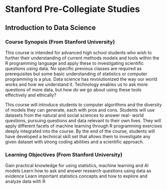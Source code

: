 # Stanford Pre-Collegiate Studies
## Introduction to Data Science

### Course Synopsis (From Stanford University)
This course is intended for advanced high school students who wish to further their understanding of current methods models and tools within the R programming language and apply these to investigating scientific questions using data. No specific previous classes are required as prerequisites but some basic understanding of statistics or computer programming is a plus. Data science has revolutionized the way our world works and how we understand it. Technology enables us to ask more questions of more data, but how do we go about using these tools effectively and ethically?

This course will introduce students to computer algorithms and the diversity of models they can generate, each with pros and cons. Students will use datasets from the natural and social sciences to answer real- world questions, pursuing questions and data relevant to their own lives. They will apply different facets of machine learning through R programming exercises deeply integrated into the course. By the end of the course, students will have developed a technical skill set that allows them to investigate any given dataset with strong coding abilities and a scientific approach.

### Learning Objectives (From Stanford University)
Gain practical knowledge for using statistics, machine learning and AI models
Learn how to ask and answer research questions using data as evidence
Learn important statistics concepts and how to explore and analyze data with R
